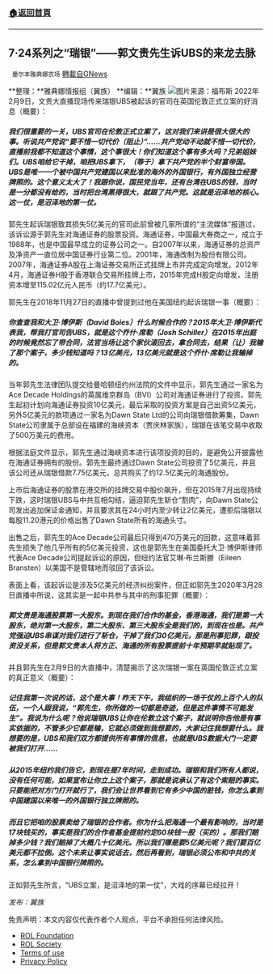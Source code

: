 ###  [:house:返回首頁](https://github.com/ourhimalayas/txt)
---


## 7·24系列之“瑞银”——郭文贵先生诉UBS的来龙去脉
` 墨尔本雅典娜农场` [轉載自GNews](https://gnews.org/zh-hans/1982724/)

**整理：**雅典娜情报组（翼族）
**编辑：**翼族
![](https://assets.gnews.org/wp-content/uploads/2022/02/202101111533683.jpg)图片来源：福布斯
2022年2月9日，文贵大直播现场传来瑞银UBS被起诉的官司在英国伦敦正式立案的好消息（概要）：

##### 我们很重要的一关，UBS官司在伦敦正式立案了，这对我们来讲是很大很大的事。听说共产党说“要不惜一切代价（阻止）”……共产党动不动就不惜一切代价，直播前我都不知道这个事情，这个事很大！你们知道这个事有多大吗？兄弟姐妹们。UBS咱给它干掉，咱把UBS拿下，（等于）拿下共产党的半个财富帝国。UBS是唯一一个被中国共产党建国以来批准的海外的外国银行，有外国独立经营牌照的。这个意义太大了！我跟你说，国民党当年，还有台湾在UBS的钱，当时是一分都没有给的，当时把台湾黑得很大，就跟了共产党。这就是沼泽地的核心。**这一仗，是沼泽地的第一仗。**

郭先生起诉瑞银致其损失5亿美元的官司此前曾被几家所谓的“主流媒体”报道过，该诉讼源于郭先生对海通证券的股票投资。海通证券，中国最大券商之一，成立于1988年，也是中国最早成立的证券公司之一。自2007年以来，海通证券的总资产及净资产一直位居中国证券行业第二位。2001年，海通改制为股份有限公司。2007年，海通证券A股在上海证券交易所正式挂牌上市并完成定向增发。2012年4月，海通证券H股于香港联合交易所挂牌上市，2015年完成H股定向增发，注册资本增至115.02亿元人民币（约17.7亿美元）。

郭先生在2018年11月27日的直播中曾提到过他在美国纽约起诉瑞银一事（概要）：

##### 你查查我和大卫·博伊斯（David Boies）什么时候合作的？2015年大卫·博伊斯代表我，帮我打官司告UBS，就是这个乔什·席勒（Josh Schiller）在2015年出庭的时候竟然忘了带合同，法官当场让这个家伙滚回去，拿合同去，结果（让）我输了那个案子，多少钱知道吗？13亿美元，13亿美元就是这个乔什·席勒让我输掉的。

当年郭先生法律团队提交给曼哈顿纽约州法院的文件中显示，郭先生通过一家名为Ace Decade Holdings的英属维京群岛（BVI）公司对海通证券进行了投资。郭先生起初计划向海通证券投资10亿美元，最后采取的投资方案是自己出资5亿美元，另外5亿美元的款项通过一家名为Dawn State Ltd的公司向瑞银借款筹集，Dawn State公司隶属于总部设在福建的海峡资本（贾庆林家族），瑞银在该笔交易中收取了500万美元的费用。

根据法庭文件显示，郭先生通过海峡资本进行该项投资的目的，是避免公开披露他在海通证券拥有的股份。郭先生最终通过Dawn State公司投资了5亿美元，并且该公司还从瑞银借款7.75亿美元，总共购买了约12.5亿美元的海通股份。

上市后海通证券的股票在港交所的挂牌交易中股价飙升，但在2015年7月出现持续下跌，这时瑞银UBS与中共互相勾结，逼迫郭先生斩仓“割肉”，向Dawn State公司发出追加保证金通知，并且要求其在24小时内至少转让2亿美元，遭拒后瑞银以每股11.20港元的价格出售了Dawn State所有的海通头寸。

出售之后，郭先生的Ace Decade公司最后只得到470万美元的回款，这意味着郭先生损失了他几乎所有的5亿美元投资，这也是郭先生在美国委托大卫·博伊斯律师代表Ace Decade公司提起诉讼的原因，但纽约法官艾琳·布兰斯滕（Eileen Bransten）以美国不是管辖地而驳回了该诉讼。

表面上看，该起诉讼是涉及5亿美元的经济纠纷案件，但正如郭先生2020年3月28日直播中所说，这其实是一起中共参与其中的刑事犯罪（概要）：

##### 郭文贵是海通股票第一大股东。到现在我们合作的基金，香港海通，我们是第一大股东，绝对第一大股东，第二大股东、第三大股东全是我们的，到现在也是。共产党强迫UBS串谋对我们进行了斩仓，干掉了我们30亿美元，那是刑事犯罪，跟投资没关系，但是郭文贵本人将方正、海通的所有股票提前十年预期早就贴现了。

并且郭先生在2月9日的大直播中，清楚揭示了这次瑞银一案在英国伦敦正式立案的真正意义（概要）：

##### 记住我第一次说的话，这个是大事！昨天下午，我组织的一场干仗的上百个人的队伍，一个人跟我说，“郭先生，你所做的一切都是奇迹，但是这件事情不可能发生”。我说为什么呢？他说瑞银UBS让你在伦敦立这个案子，就说明你告他是有事实依据的，不管多少它都是输，它就必须做到我想要的，大家记住我想要什么。我想要的是，UBS和我们双方都提供所有事情的信息，也就是UBS数据大门一定要被我们打开……

##### 从2015年纽约我们告它，到现在是7年时间，走到成功。瑞银和我们所有人都说，没有任何可能，如果宣布让你立上这个案子，那就是说承认了有这个索赔的事实。只要能把对方门打开就行了，我们会让世界看到它有多少中国的脏钱，你怎么拿到中国建国以来唯一的外国银行独立牌照的。

##### 而且它把咱的股票卖给了瑞银的合作者。你为什么把海通一个最有影响的，当时是17块钱买的，事实是我们的合作者基金提前约定60块钱一股（买的）。那我们赔掉多少钱？我们赔掉了大概几十亿美元。所以我们哪是要5亿美元呢？我们要百亿美元都不拉倒。这个未来让事实说话去，然后再看到，瑞银必须公布和中共的关系，怎么拿到中国银行牌照的。

正如郭先生所言，“UBS立案，是沼泽地的第一仗”，大戏的序幕已经拉开！

*发布：翼族*

 

免责声明：本文内容仅代表作者个人观点，平台不承担任何法律风险。

- [ROL Foundation](https://rolfoundation.org/)
- [ROL Society](https://rolsociety.org/)
- [Terms of use](https://gnews.org/terms-of-use-3/)
- [Privacy Policy](https://gnews.org/privacy-policy/)
